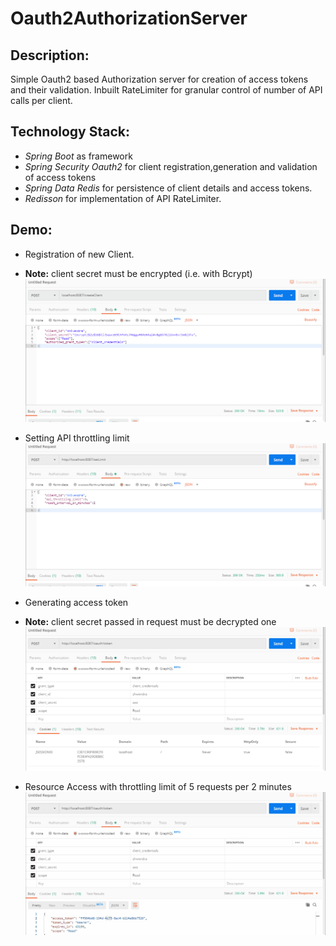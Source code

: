 # Oauth2AuthorizationServer
## Description:
 Simple Oauth2 based Authorization server for creation of access tokens and their validation. Inbuilt RateLimiter for granular control of number of API calls per client.
 
## Technology Stack:
* *Spring Boot* as framework
* *Spring Security Oauth2* for client registration,generation and validation of access tokens
* *Spring Data Redis* for persistence of client details and access tokens.
* *Redisson* for implementation of API RateLimiter.

## Demo:
* Registration of new Client.
* **Note:** client secret must be encrypted (i.e. with Bcrypt)
![Client Creation](ClientCreation.gif)

* Setting API throttling limit
![API throttling limit](SetThrottlingLimit.gif)

* Generating access token
* **Note:** client secret passed in request must be decrypted one
![Access token generation](TokenGeneration.gif)

* Resource Access with throttling limit of 5 requests per 2 minutes
![Resource Access with Throttling Limit](ResourceAccessWithThrottling.gif)
